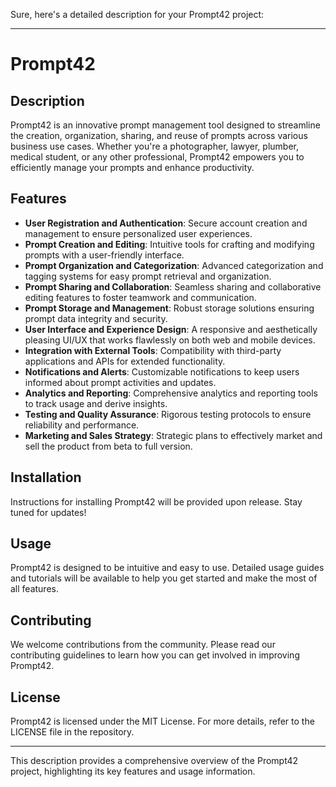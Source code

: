 Sure, here's a detailed description for your Prompt42 project:

---

# Prompt42

## Description
Prompt42 is an innovative prompt management tool designed to streamline the creation, organization, sharing, and reuse of prompts across various business use cases. Whether you're a photographer, lawyer, plumber, medical student, or any other professional, Prompt42 empowers you to efficiently manage your prompts and enhance productivity.

## Features
- **User Registration and Authentication**: Secure account creation and management to ensure personalized user experiences.
- **Prompt Creation and Editing**: Intuitive tools for crafting and modifying prompts with a user-friendly interface.
- **Prompt Organization and Categorization**: Advanced categorization and tagging systems for easy prompt retrieval and organization.
- **Prompt Sharing and Collaboration**: Seamless sharing and collaborative editing features to foster teamwork and communication.
- **Prompt Storage and Management**: Robust storage solutions ensuring prompt data integrity and security.
- **User Interface and Experience Design**: A responsive and aesthetically pleasing UI/UX that works flawlessly on both web and mobile devices.
- **Integration with External Tools**: Compatibility with third-party applications and APIs for extended functionality.
- **Notifications and Alerts**: Customizable notifications to keep users informed about prompt activities and updates.
- **Analytics and Reporting**: Comprehensive analytics and reporting tools to track usage and derive insights.
- **Testing and Quality Assurance**: Rigorous testing protocols to ensure reliability and performance.
- **Marketing and Sales Strategy**: Strategic plans to effectively market and sell the product from beta to full version.

## Installation
Instructions for installing Prompt42 will be provided upon release. Stay tuned for updates!

## Usage
Prompt42 is designed to be intuitive and easy to use. Detailed usage guides and tutorials will be available to help you get started and make the most of all features.

## Contributing
We welcome contributions from the community. Please read our contributing guidelines to learn how you can get involved in improving Prompt42.

## License
Prompt42 is licensed under the MIT License. For more details, refer to the LICENSE file in the repository.

---

This description provides a comprehensive overview of the Prompt42 project, highlighting its key features and usage information.
